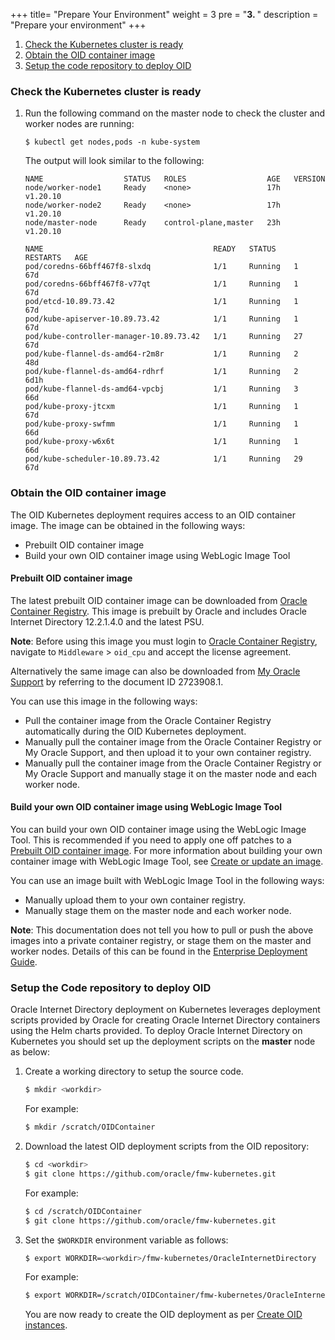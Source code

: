 +++
title=  "Prepare Your Environment"
weight = 3
pre = "<b>3. </b>"
description = "Prepare your environment"
+++


1. [Check the Kubernetes cluster is ready](#check-the-kubernetes-cluster-is-ready)
1. [Obtain the OID container image](#obtain-the-oid-container-image)
1. [Setup the code repository to deploy OID](#setup-the-code-repository-to-deploy-oid)

### Check the Kubernetes cluster is ready

1. Run the following command on the master node to check the cluster and worker nodes are running:

   ```
   $ kubectl get nodes,pods -n kube-system
   ```

   The output will look similar to the following:

   ```
   NAME                  STATUS   ROLES                  AGE   VERSION
   node/worker-node1     Ready    <none>                 17h   v1.20.10
   node/worker-node2     Ready    <none>                 17h   v1.20.10
   node/master-node      Ready    control-plane,master   23h   v1.20.10

   NAME                                      READY   STATUS    RESTARTS   AGE
   pod/coredns-66bff467f8-slxdq              1/1     Running   1          67d
   pod/coredns-66bff467f8-v77qt              1/1     Running   1          67d
   pod/etcd-10.89.73.42                      1/1     Running   1          67d
   pod/kube-apiserver-10.89.73.42            1/1     Running   1          67d
   pod/kube-controller-manager-10.89.73.42   1/1     Running   27         67d
   pod/kube-flannel-ds-amd64-r2m8r           1/1     Running   2          48d
   pod/kube-flannel-ds-amd64-rdhrf           1/1     Running   2          6d1h
   pod/kube-flannel-ds-amd64-vpcbj           1/1     Running   3          66d
   pod/kube-proxy-jtcxm                      1/1     Running   1          67d
   pod/kube-proxy-swfmm                      1/1     Running   1          66d
   pod/kube-proxy-w6x6t                      1/1     Running   1          66d
   pod/kube-scheduler-10.89.73.42            1/1     Running   29         67d
   ```

### Obtain the OID container image

The OID Kubernetes deployment requires access to an OID container image. The image can be obtained in the following ways:

- Prebuilt OID container image
- Build your own OID container image using WebLogic Image Tool

#### Prebuilt OID container image


The latest prebuilt OID container image can be downloaded from [Oracle Container Registry](https://container-registry.oracle.com). This image is prebuilt by Oracle and includes Oracle Internet Directory 12.2.1.4.0 and the latest PSU. 

**Note**: Before using this image you must login to [Oracle Container Registry](https://container-registry.oracle.com), navigate to `Middleware` > `oid_cpu` and accept the license agreement.

Alternatively the same image can also be downloaded from [My Oracle Support](https://support.oracle.com) by referring to the document ID 2723908.1.

You can use this image in the following ways:

- Pull the container image from the Oracle Container Registry automatically during the OID Kubernetes deployment.
- Manually pull the container image from the Oracle Container Registry or My Oracle Support, and then upload it to your own container registry.
- Manually pull the container image from the Oracle Container Registry or My Oracle Support and manually stage it on the master node and each worker node. 

#### Build your own OID container image using WebLogic Image Tool

You can build your own OID container image using the WebLogic Image Tool. This is recommended if you need to apply one off patches to a [Prebuilt OID container image](#prebuilt-oid-container-image). For more information about building your own container image with WebLogic Image Tool, see [Create or update an image](../create-or-update-image).

You can use an image built with WebLogic Image Tool in the following ways:

- Manually upload them to your own container registry.
- Manually stage them on the master node and each worker node. 

**Note**: This documentation does not tell you how to pull or push the above images into a private container registry, or stage them on the master and worker nodes. Details of this can be found in the [Enterprise Deployment Guide](https://docs.oracle.com/en/middleware/fusion-middleware/12.2.1.4/ikedg/procuring-software-enterprise-deployment.html).

### Setup the Code repository to deploy OID

Oracle Internet Directory deployment on Kubernetes leverages deployment scripts provided by Oracle for creating Oracle Internet Directory containers using the Helm charts provided. To deploy Oracle Internet Directory on Kubernetes you should set up the deployment scripts on the **master** node as below:

1. Create a working directory to setup the source code.

   ```bash
   $ mkdir <workdir>
   ```

   For example:

   ```bash
   $ mkdir /scratch/OIDContainer
   ```

1. Download the latest OID deployment scripts from the OID repository:

   ```bash
   $ cd <workdir>
   $ git clone https://github.com/oracle/fmw-kubernetes.git
   ```
   
   For example:
   
   ```bash
   $ cd /scratch/OIDContainer
   $ git clone https://github.com/oracle/fmw-kubernetes.git
   ```


1. Set the `$WORKDIR` environment variable as follows:

   ```bash
   $ export WORKDIR=<workdir>/fmw-kubernetes/OracleInternetDirectory
   ```
   
   For example:

   ```bash
   $ export WORKDIR=/scratch/OIDContainer/fmw-kubernetes/OracleInternetDirectory
   ```

   You are now ready to create the OID deployment as per [Create OID instances](../create-oid-instances).
